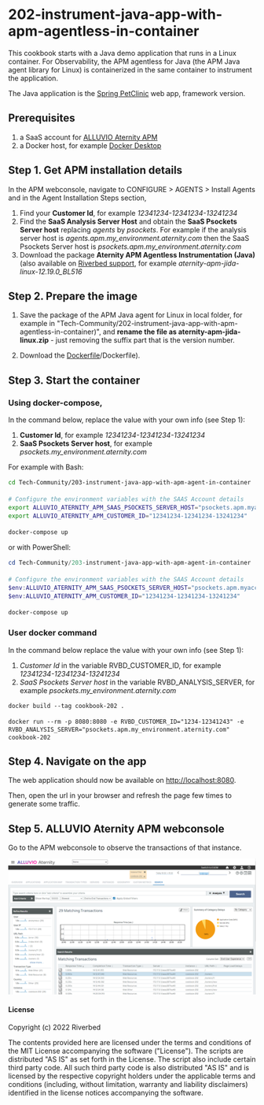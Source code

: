 # 202-instrument-java-app-with-apm-agentless-in-container

This cookbook starts with a Java demo application that runs in a Linux container. For Observability, the APM agentless for Java (the APM Java agent library for Linux) is containerized in the same container to instrument the application.

The Java application is the [Spring PetClinic](https://github.com/spring-projects/spring-petclinic.git) web app, framework version.

## Prerequisites

1. a SaaS account for [ALLUVIO Aternity APM](https://www.riverbed.com/products/application-performance-monitoring)
2. a Docker host, for example [Docker Desktop](https://www.docker.com/products/docker-desktop)

## Step 1. Get APM installation details

In the APM webconsole, navigate to CONFIGURE > AGENTS > Install Agents and in the Agent Installation Steps section,

1. Find your **Customer Id**, for example *12341234-12341234-13241234*
2. Find the **SaaS Analysis Server Host** and obtain the **SaaS Psockets Server host** replacing *agents* by *psockets*. For example if the analysis server host is *agents.apm.my_environment.aternity.com* then the SaaS Psockets Server host is *psockets.apm.my_environment.aternity.com*
3. Download the package **Aternity APM Agentless Instrumentation (Java)** (also available on [Riverbed support](https://support.riverbed.com/content/support/software/aternity-dem/aternity-apm.html), for example *aternity-apm-jida-linux-12.19.0_BL516*

## Step 2. Prepare the image

1. Save the package of the APM Java agent for Linux in local folder, for example in "Tech-Community/202-instrument-java-app-with-apm-agentless-in-container)", and **rename the file as aternity-apm-jida-linux.zip** - just removing the suffix part that is the version number.

2. Download the [Dockerfile](https://raw.githubusercontent.com/Aternity/Tech-Community/main/202-instrument-java-app-with-apm-agentless-in-container)/Dockerfile).

## Step 3. Start the container

### Using docker-compose,

In the command below, replace the value with your own info (see Step 1):
1. **Customer Id**, for example *12341234-12341234-13241234*
2. **SaaS Psockets Server host**, for example *psockets.my_environment.aternity.com*

For example with Bash:

```bash
cd Tech-Community/203-instrument-java-app-with-apm-agent-in-container

# Configure the environment variables with the SAAS Account details
export ALLUVIO_ATERNITY_APM_SAAS_PSOCKETS_SERVER_HOST="psockets.apm.myaccount.aternity.com"
export ALLUVIO_ATERNITY_APM_CUSTOMER_ID="12341234-12341234-13241234"

docker-compose up
```

or with PowerShell:

```PowerShell
cd Tech-Community/203-instrument-java-app-with-apm-agent-in-container

# Configure the environment variables with the SAAS Account details
$env:ALLUVIO_ATERNITY_APM_SAAS_PSOCKETS_SERVER_HOST="psockets.apm.myaccount.aternity.com"
$env:ALLUVIO_ATERNITY_APM_CUSTOMER_ID="12341234-12341234-13241234"

docker-compose up
```

### User docker command

In the command below replace the value with your own info (see Step 1):
1. *Customer Id* in the variable RVBD_CUSTOMER_ID, for example *12341234-12341234-13241234*
2. *SaaS Psockets Server host* in the variable RVBD_ANALYSIS_SERVER, for example *psockets.my_environment.aternity.com*

```shell
docker build --tag cookbook-202 .

docker run --rm -p 8080:8080 -e RVBD_CUSTOMER_ID="1234-12341243" -e RVBD_ANALYSIS_SERVER="psockets.apm.my_environment.aternity.com" cookbook-202
```

## Step 4. Navigate on the app

The web application should now be available on [http://localhost:8080](http://localhost:8080).

Then, open the url in your browser and refresh the page few times to generate some traffic.

## Step 5. ALLUVIO Aternity APM webconsole 

Go to the APM webconsole to observe the transactions of that instance.

![ALLUVIO Aternity APM Transactions](images/cookbook-202-transactions.png)

#### License

Copyright (c) 2022 Riverbed

The contents provided here are licensed under the terms and conditions of the MIT License accompanying the software ("License"). The scripts are distributed "AS IS" as set forth in the License. The script also include certain third party code. All such third party code is also distributed "AS IS" and is licensed by the respective copyright holders under the applicable terms and conditions (including, without limitation, warranty and liability disclaimers) identified in the license notices accompanying the software.
